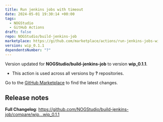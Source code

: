 ```yaml
---
title: Run jenkins jobs with timeout
date: 2024-05-01 19:30:14 +00:00
tags:
  - NOGStudio
  - GitHub Actions
draft: false
repo: NOGStudio/build-jenkins-job
marketplace: https://github.com/marketplace/actions/run-jenkins-jobs-with-timeout
version: wip_0.1.1
dependentsNumber: "?"
---
```



Version updated for **NOGStudio/build-jenkins-job** to version **wip_0.1.1**.
- This action is used across all versions by **?** repositories.

Go to the [GitHub Marketplace](https://github.com/marketplace/actions/run-jenkins-jobs-with-timeout) to find the latest changes.

## Release notes

**Full Changelog**: https://github.com/NOGStudio/build-jenkins-job/compare/wip...wip_0.1.1
